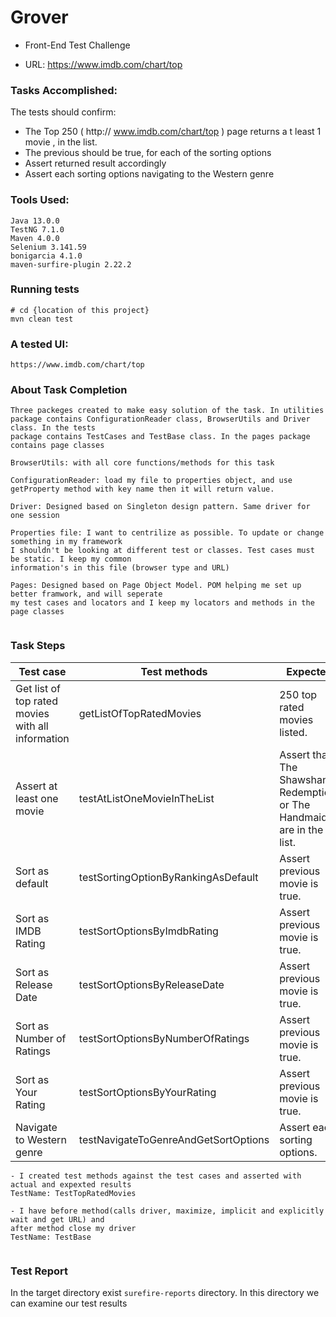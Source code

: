 # Grover
- Front-End Test Challenge

- URL:  https://www.imdb.com/chart/top


### Tasks Accomplished:

The tests should confirm: 
- The Top 250 ( http:// www.imdb.com/chart/top ) page returns a t least 1 movie , in
the list.
- The previous should be true, for each of the sorting options
- Assert returned result accordingly
- Assert each sorting options navigating to the Western genre

### Tools Used:
```
Java 13.0.0
TestNG 7.1.0
Maven 4.0.0
Selenium 3.141.59
bonigarcia 4.1.0
maven-surfire-plugin 2.22.2
```
### Running tests
```
# cd {location of this project}
mvn clean test
```
### A tested UI:
```
https://www.imdb.com/chart/top

```

### About Task Completion
```
Three packeges created to make easy solution of the task. In utilities
package contains ConfigurationReader class, BrowserUtils and Driver class. In the tests
package contains TestCases and TestBase class. In the pages package contains page classes 

BrowserUtils: with all core functions/methods for this task

ConfigurationReader: load my file to properties object, and use 
getProperty method with key name then it will return value.

Driver: Designed based on Singleton design pattern. Same driver for one session

Properties file: I want to centrilize as possible. To update or change something in my framework 
I shouldn't be looking at different test or classes. Test cases must be static. I keep my common 
information's in this file (browser type and URL)

Pages: Designed based on Page Object Model. POM helping me set up better framwork, and will seperate
my test cases and locators and I keep my locators and methods in the page classes
 
```
### Task Steps

Test case | Test methods | Expected
--- | --- | --- 
Get list of top rated movies with all information | getListOfTopRatedMovies | 250 top rated movies listed.
Assert at least one movie | testAtListOneMovieInTheList | Assert that The Shawshank Redemption or The Handmaiden are in the list.
Sort as default | testSortingOptionByRankingAsDefault | Assert previous movie is true.
Sort as IMDB Rating| testSortOptionsByImdbRating | Assert previous movie is true.
Sort as Release Date | testSortOptionsByReleaseDate | Assert previous movie is true.
Sort as Number of Ratings | testSortOptionsByNumberOfRatings | Assert previous movie is true.
Sort as Your Rating | testSortOptionsByYourRating | Assert previous movie is true.
Navigate to Western genre | testNavigateToGenreAndGetSortOptions | Assert each sorting options.

```
- I created test methods against the test cases and asserted with actual and expexted results
TestName: TestTopRatedMovies

- I have before method(calls driver, maximize, implicit and explicitly wait and get URL) and 
after method close my driver
TestName: TestBase


```

### Test Report

In the target directory exist `surefire-reports` directory. In this directory we can examine our test results


